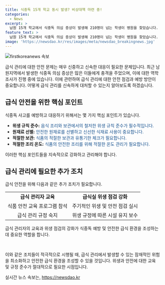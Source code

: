 ```yaml
---
title: 식중독 15개 학교 동시 발생? 비상대책 마련 중!
categories:
  - News
excerpt: >
  남원 15개 학교에서 식중독 의심 증상이 발생해 210명이 넘는 학생이 병원을 찾았습니다. 의심 신고가 접수된 15개 학교의 급식실과 조리실이 텅 비었고, 보건 당국은 역학 조사에 나섰습니다. 식중독 여부를 파악하는 데는 사나흘, 정확한 경위 파악에는 4주 이상 소요될 것으로 예상됩니다. 이에 앞서 5월에 전주에서도 집단 식중독이 보고된 바 있었는데, 단체 급식 관리에 대한 비상이 걸린 상황입니다.
feature_text: >
  남원 15개 학교에서 식중독 의심 증상이 발생해 210명이 넘는 학생이 병원을 찾았습니다. 의심 신고가 접수된 15개 학교의 급식실과 조리실이 텅 비었고, 보건 당국은 역학 조사에 나섰습니다. 식중독 여부를 파악하는 데는 사나흘, 정확한 경위 파악에는 4주 이상 소요될 것으로 예상됩니다. 이에 앞서 5월에 전주에서도 집단 식중독이 보고된 바 있었는데, 단체 급식 관리에 대한 비상이 걸린 상황입니다.
image: 'https://newsdao.kr/res/images/meta/newsdao_breakingnews.jpg'
---
```


<p><img src="https://newsdao.kr/res/images/meta/newsdao_breakingnews.jpg" alt="firstkoreanews 속보" /></p>

<p>급식 관리에 대한 안전 문제는 매우 신중하고 신속한 대응이 필요한 문제입니다. 최근 남원지역에서 발생한 식중독 의심 증상은 많은 이들에게 충격을 주었으며, 이에 대한 역학조사가 진행 중에 있습니다. 이에 관련하여 급식 관리에 대한 안전 점검과 예방 방안이 중요합니다. 어떻게 급식 관리를 신속하게 대처할 수 있는지 알아보도록 하겠습니다. </p>

<h2 data-ke-size="size26">급식 안전을 위한 핵심 포인트</h2>

<p>식중독 사고를 예방하고 대응하기 위해서는 몇 가지 핵심 포인트가 있습니다. </p>

<ul>
    <li><b>위생 규칙 준수:</b> <span style="color: #1a5490;">음식 조리와 보관에서의 철저한 위생 규칙 준수가 필수적입니다.</span></li>
    <li><b>원재료 선별:</b> <span style="color: #1a5490;">안전한 원재료를 선별하고 신선한 식재료 사용이 중요합니다.</span></li>
    <li><b>적절한 보관:</b> <span style="color: #1a5490;">식품의 적절한 보관과 유통기한 체크가 필요합니다.</span></li>
    <li><b>적절한 조리 온도:</b> <span style="color: #1a5490;">식품의 안전한 조리를 위해 적절한 온도 관리가 필요합니다.</span></li>
</ul>

<p>이러한 핵심 포인트들을 지속적으로 강화하고 관리해야 합니다. </p>

<h2 data-ke-size="size26">급식 관리에 필요한 추가 조치</h2>

<p>급식 안전을 위해 다음과 같은 추가 조치가 필요합니다. </p>

<table>
    <tr>
        <td style="text-align: center; height: 17px;"><b>급식 관리자 교육</b></td>
        <td style="text-align: center; height: 17px;"><b>급식실 위생 점검 강화</b></td>
    </tr>
    <tr>
        <td style="text-align: center; height: 17px;">식품 안전 교육 프로그램 참석</td>
        <td style="text-align: center; height: 17px;">주기적인 위생 및 안전 점검 실시</td>
    </tr>
    <tr>
        <td style="text-align: center; height: 17px;">급식 관리 규정 숙지</td>
        <td style="text-align: center; height: 17px;">위생 규정에 따른 시설 유지 보수</td>
    </tr>
</table>

<p>급식 관리자의 교육과 위생 점검의 강화가 식중독 예방 및 안전한 급식 환경을 조성하는 데 중요한 역할을 합니다.</p>

<p data-ke-size="size16">&nbsp;</p>

<p>이와 같은 조치들이 적극적으로 시행될 때, 급식 관리에서 발생할 수 있는 잠재적인 위험을 최소화하고 안전한 급식 환경을 조성할 수 있을 것입니다. 위생과 안전에 대한 교육 및 규정 준수가 절대적으로 필요한 시점입니다.</p>
실시간 뉴스 속보는, <a href="https://newsdao.kr" rel="dofollow">https://newsdao.kr</a>


